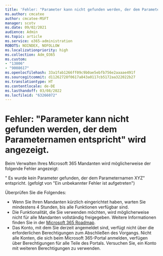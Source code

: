 ```yaml
---
title: 'Fehler: "Parameter kann nicht gefunden werden, der dem Parameternamen entspricht" wird angezeigt.'
ms.author: cmcatee
author: cmcatee-MSFT
manager: scotv
ms.date: 09/02/2021
audience: Admin
ms.topic: article
ms.service: o365-administration
ROBOTS: NOINDEX, NOFOLLOW
ms.localizationpriority: high
ms.collection: Adm_O365
ms.custom:
- "13806"
- "9008617"
ms.openlocfilehash: 33a1fab1266ff09c9b0ae5ebfb756e2aaaae491f
ms.sourcegitcommit: d11262728f0617a843a0117cb5172aa322022b27
ms.translationtype: HT
ms.contentlocale: de-DE
ms.lasthandoff: 03/08/2022
ms.locfileid: "63266072"
---
```

# <a name="getting-a-parameter-cannot-be-found-that-matches-parameter-name-error"></a>Fehler: "Parameter kann nicht gefunden werden, der dem Parameternamen entspricht" wird angezeigt.

Beim Verwalten Ihres Microsoft 365 Mandanten wird möglicherweise der folgende Fehler angezeigt:

" Es wurde kein Parameter gefunden, der dem Parameternamen XYZ" entspricht. (gefolgt von "Ein unbekannter Fehler ist aufgetreten")

Überprüfen Sie die Folgendes:

- Wenn Sie Ihren Mandanten kürzlich eingerichtet haben, warten Sie mindestens 4 Stunden, bis alle Funktionen verfügbar sind.
- Die Funktionalität, die Sie verwenden möchten, wird möglicherweise nicht für alle Mandanten vollständig freigegeben. Weitere Informationen finden Sie in der [Microsoft 365 Roadmap](https://www.microsoft.com/microsoft-365/roadmap).
- Das Konto, mit dem Sie derzeit angemeldet sind, verfügt nicht über die erforderlichen Berechtigungen zum Abschließen des Vorgangs. Nicht alle Konten, die sich beim Microsoft 365-Portal anmelden, verfügen über Berechtigungen für alle Teile des Portals. Versuchen Sie, ein Konto mit weiteren Berechtigungen zu verwenden.

